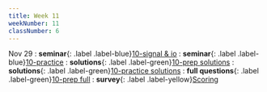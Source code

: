 ```yaml
---
title: Week 11
weekNumber: 11
classNumber: 6
---
```


Nov 29
: **seminar**{: .label .label-blue}[10-signal & io](/ics-23-fall/assets/class6/23-slides/10-signal%20&%20io.pdf)
  : **seminar**{: .label .label-blue}[10-practice](/ics-23-fall/assets/class6/23-slides/10-signal%20&%20io%20practice.pdf)
: **solutions**{: .label .label-green}[10-prep solutions](/ics-23-fall/assets/class6/23-slides/10-signal%20&%20io%20prep%20solns.pdf)
  : **solutions**{: .label .label-green}[10-practice solutions](/ics-23-fall/assets/class6/23-slides/10-signal%20&%20io%20practice%20solns.pdf)
: **full questions**{: .label .label-green}[10-prep full](/ics-23-fall/assets/class6/23-slides/10-signal%20&%20io%20prep%20(full).pdf)
  : **survey**{: .label .label-yellow}[Scoring](https://www.wjx.cn/vm/ePfilJe.aspx)